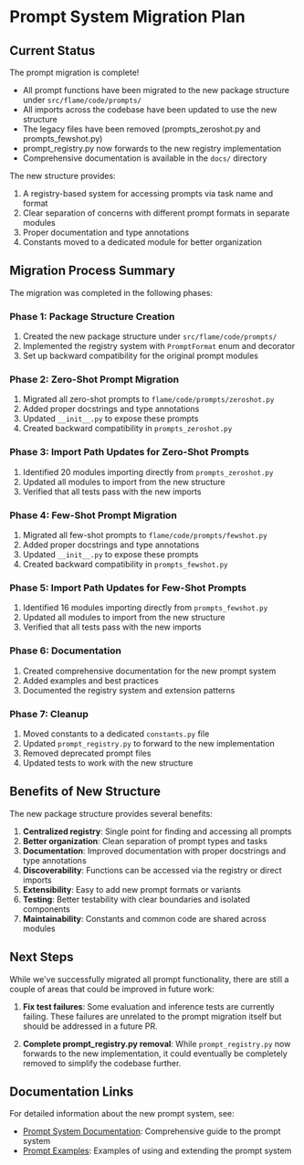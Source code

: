 # Prompt System Migration Plan

## Current Status

The prompt migration is complete! 

- All prompt functions have been migrated to the new package structure under `src/flame/code/prompts/`
- All imports across the codebase have been updated to use the new structure
- The legacy files have been removed (prompts_zeroshot.py and prompts_fewshot.py)
- prompt_registry.py now forwards to the new registry implementation
- Comprehensive documentation is available in the `docs/` directory

The new structure provides:

1. A registry-based system for accessing prompts via task name and format
2. Clear separation of concerns with different prompt formats in separate modules
3. Proper documentation and type annotations
4. Constants moved to a dedicated module for better organization

## Migration Process Summary

The migration was completed in the following phases:

### Phase 1: Package Structure Creation

1. Created the new package structure under `src/flame/code/prompts/`
2. Implemented the registry system with `PromptFormat` enum and decorator
3. Set up backward compatibility for the original prompt modules

### Phase 2: Zero-Shot Prompt Migration

1. Migrated all zero-shot prompts to `flame/code/prompts/zeroshot.py`
2. Added proper docstrings and type annotations
3. Updated `__init__.py` to expose these prompts
4. Created backward compatibility in `prompts_zeroshot.py`

### Phase 3: Import Path Updates for Zero-Shot Prompts

1. Identified 20 modules importing directly from `prompts_zeroshot.py`
2. Updated all modules to import from the new structure
3. Verified that all tests pass with the new imports

### Phase 4: Few-Shot Prompt Migration

1. Migrated all few-shot prompts to `flame/code/prompts/fewshot.py`
2. Added proper docstrings and type annotations
3. Updated `__init__.py` to expose these prompts
4. Created backward compatibility in `prompts_fewshot.py`

### Phase 5: Import Path Updates for Few-Shot Prompts

1. Identified 16 modules importing directly from `prompts_fewshot.py`
2. Updated all modules to import from the new structure
3. Verified that all tests pass with the new imports

### Phase 6: Documentation

1. Created comprehensive documentation for the new prompt system
2. Added examples and best practices
3. Documented the registry system and extension patterns

### Phase 7: Cleanup

1. Moved constants to a dedicated `constants.py` file
2. Updated `prompt_registry.py` to forward to the new implementation
3. Removed deprecated prompt files
4. Updated tests to work with the new structure

## Benefits of New Structure

The new package structure provides several benefits:

1. **Centralized registry**: Single point for finding and accessing all prompts
2. **Better organization**: Clean separation of prompt types and tasks
3. **Documentation**: Improved documentation with proper docstrings and type annotations
4. **Discoverability**: Functions can be accessed via the registry or direct imports
5. **Extensibility**: Easy to add new prompt formats or variants
6. **Testing**: Better testability with clear boundaries and isolated components
7. **Maintainability**: Constants and common code are shared across modules

## Next Steps

While we've successfully migrated all prompt functionality, there are still a couple of areas that could be improved in future work:

1. **Fix test failures**: Some evaluation and inference tests are currently failing. These failures are unrelated to the prompt migration itself but should be addressed in a future PR.

2. **Complete prompt_registry.py removal**: While `prompt_registry.py` now forwards to the new implementation, it could eventually be completely removed to simplify the codebase further.

## Documentation Links

For detailed information about the new prompt system, see:

- [Prompt System Documentation](./docs/prompt_system.md): Comprehensive guide to the prompt system
- [Prompt Examples](./docs/prompt_examples.md): Examples of using and extending the prompt system